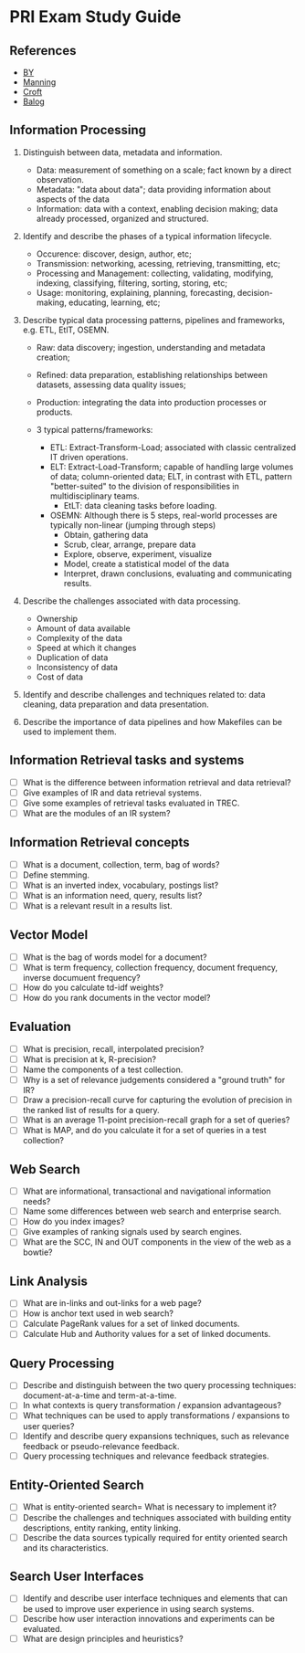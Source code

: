 # PRI Exam Study Guide

## References

- [BY](http://grupoweb.upf.edu/mir2ed/)
- [Manning](https://nlp.stanford.edu/IR-book/)
- [Croft](https://ciir.cs.umass.edu/irbook/)
- [Balog](https://eos-book.org/)

## Information Processing

1. Distinguish between data, metadata and information.
   - Data: measurement of something on a scale; fact known by a direct observation.
   - Metadata: "data about data"; data providing information about aspects of the data
   - Information: data with a context, enabling decision making; data already processed, organized and structured.

2. Identify and describe the phases of a typical information lifecycle.
   - Occurence: discover, design, author, etc;
   - Transmission: networking, acessing, retrieving, transmitting, etc;
   - Processing and Management: collecting, validating, modifying, indexing, classifying, filtering, sorting, storing, etc;
   - Usage: monitoring, explaining, planning, forecasting, decision-making, educating, learning, etc;

3. Describe typical data processing patterns, pipelines and frameworks, e.g. ETL, EtlT, OSEMN.
   - Raw: data discovery; ingestion, understanding and metadata creation;
   - Refined: data preparation, establishing relationships between datasets, assessing data quality issues;
   - Production: integrating the data into production processes or products.
  
   - 3 typical patterns/frameworks:
     - ETL: Extract-Transform-Load; associated with classic centralized IT driven operations.
     - ELT: Extract-Load-Transform; capable of handling large volumes of data; column-oriented data; ELT, in contrast with ETL, pattern "better-suited" to the division of responsibilities in multidisciplinary teams.
       - EtLT: data cleaning tasks before loading.
     - OSEMN: Although there is 5 steps, real-world processes are typically non-linear (jumping through steps)
       - Obtain, gathering data
       - Scrub, clear, arrange, prepare data
       - Explore, observe, experiment, visualize
       - Model, create a statistical model of the data
       - Interpret, drawn conclusions, evaluating and communicating results.

4. Describe the challenges associated with data processing.
   - Ownership
   - Amount of data available
   - Complexity of the data
   - Speed at which it changes
   - Duplication of data
   - Inconsistency of data
   - Cost of data

5. Identify and describe challenges and techniques related to: data cleaning, data preparation and data presentation.


6. Describe the importance of data pipelines and how Makefiles can be used to implement them.


## Information Retrieval tasks and systems
  - [ ] What is the difference between information retrieval and data retrieval?
  - [ ] Give examples of IR and data retrieval systems.
  - [ ] Give some examples of retrieval tasks evaluated in TREC.
  - [ ] What are the modules of an IR system?

## Information Retrieval concepts
  - [ ] What is a document, collection, term, bag of words?
  - [ ] Define stemming.
  - [ ] What is an inverted index, vocabulary, postings list?
  - [ ] What is an information need, query, results list?
  - [ ] What is a relevant result in a results list.

## Vector Model
  - [ ] What is the bag of words model for a document?
  - [ ] What is term frequency, collection frequency, document frequency, inverse documuent frequency?
  - [ ] How do you calculate td-idf weights?
  - [ ] How do you rank documents in the vector model?

## Evaluation
  - [ ] What is precision, recall, interpolated precision?
  - [ ] What is precision at k, R-precision?
  - [ ] Name the components of a test collection.
  - [ ] Why is a set of relevance judgements considered a "ground truth" for IR?
  - [ ] Draw a precision-recall curve for capturing the evolution of precision in the ranked list of results for a query.
  - [ ] What is an average 11-point precision-recall graph for a set of queries?
  - [ ] What is MAP, and do you calculate it for a set of queries in a test collection?

## Web Search
- [ ] What are informational, transactional and navigational information needs?
- [ ] Name some differences between web search and enterprise search.
- [ ] How do you index images?
- [ ] Give examples of ranking signals used by search engines.
- [ ] What are the SCC, IN and OUT components in the view of the web as a bowtie?

## Link Analysis
- [ ] What are in-links and out-links for a web page?
- [ ] How is anchor text used in web search?
- [ ] Calculate PageRank values for a set of linked documents.
- [ ] Calculate Hub and Authority values for a set of linked documents.

## Query Processing
- [ ] Describe and distinguish between the two query processing techniques: document-at-a-time and term-at-a-time.
- [ ] In what contexts is query transformation / expansion advantageous?
- [ ] What techniques can be used to apply transformations / expansions to user queries?
- [ ] Identify and describe query expansions techniques, such as relevance feedback or pseudo-relevance feedback.
- [ ] Query processing techniques and relevance feedback strategies.

## Entity-Oriented Search
  - [ ] What is entity-oriented search= What is necessary to implement it?
  - [ ] Describe the challenges and techniques associated with building entity descriptions, entity ranking, entity linking.
  - [ ] Describe the data sources typically required for entity oriented search and its characteristics.

## Search User Interfaces
  - [ ] Identify and describe user interface techniques and elements that can be used to improve user experience in using search systems.
  - [ ] Describe how user interaction innovations and experiments can be evaluated.
  - [ ] What are design principles and heuristics?